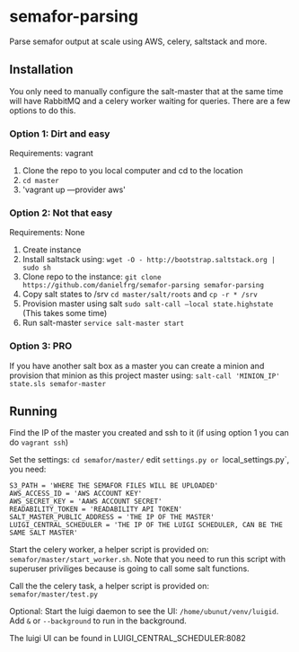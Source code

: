 semafor-parsing
===============

Parse semafor output at scale using AWS, celery, saltstack and more.

## Installation

You only need to manually configure the salt-master that at the same time will have RabbitMQ and a
celery worker waiting for queries. There are a few options to do this.

### Option 1: Dirt and easy

Requirements: vagrant

1. Clone the repo to you local computer and cd to the location
2. `cd master`
3. 'vagrant up —provider aws'

### Option 2: Not that easy

Requirements: None

1. Create instance
2. Install saltstack using: `wget -O - http://bootstrap.saltstack.org | sudo sh`
3. Clone repo to the instance: `git clone https://github.com/danielfrg/semafor-parsing semafor-parsing`
4. Copy salt states to /srv `cd master/salt/roots` and `cp -r * /srv`
5. Provision master using salt `sudo salt-call —local state.highstate` (This takes some time)
6. Run salt-master `service salt-master start`

### Option 3: PRO

If you have another salt box as a master you can create a minion and provision that minion as this
project master using: `salt-call 'MINION_IP' state.sls semafor-master`

## Running

Find the IP of the master you created and ssh to it (if using option 1 you can do `vagrant ssh`)

Set the settings: `cd semafor/master/` edit `settings.py or `local_settings.py`, you need:
```
S3_PATH = 'WHERE THE SEMAFOR FILES WILL BE UPLOADED'
AWS_ACCESS_ID = 'AWS ACCOUNT KEY'
AWS_SECRET_KEY = 'AAWS ACCOUNT SECRET'
READABILITY_TOKEN = 'READABILITY API TOKEN'
SALT_MASTER_PUBLIC_ADDRESS = 'THE IP OF THE MASTER'
LUIGI_CENTRAL_SCHEDULER = 'THE IP OF THE LUIGI SCHEDULER, CAN BE THE SAME SALT MASTER'
```

Start the celery worker, a helper script is provided on: `semafor/master/start_worker.sh`. Note that you need to run this
script with superuser priviliges because is going to call some salt functions.

Call the the celery task, a helper script is provided on: `semafor/master/test.py`

Optional: Start the luigi daemon to see the UI:
`/home/ubunut/venv/luigid`. Add `&` or `--background` to run in the background.

The luigi UI can be found in LUIGI_CENTRAL_SCHEDULER:8082
